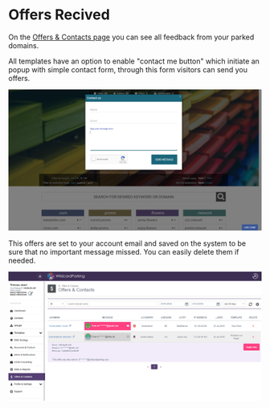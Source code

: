 # Offers Recived

On the [Offers & Contacts page](https://wildcardparking.com/my/offers-received) you can see all feedback from your parked domains. 

All templates have an option to enable "contact me button" which initiate an popup with simple contact form, through this form visitors can send you offers. 

![Contact Us Popup](.gitbook/assets/cpntact-us.png)

This offers are set to your account email and saved on the system to be sure that no important message missed. You can easily delete them if needed.

![Offers &amp; Contacts Page](.gitbook/assets/offers.png)



